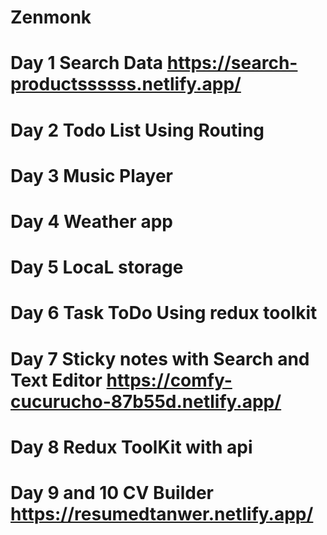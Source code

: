 # Zenmonk
# Day 1 Search Data  https://search-productssssss.netlify.app/
# Day 2 Todo List Using Routing
# Day 3 Music Player
# Day 4 Weather app
# Day 5 LocaL storage
# Day 6 Task ToDo Using redux toolkit    
# Day 7 Sticky notes with Search and Text Editor  https://comfy-cucurucho-87b55d.netlify.app/
# Day 8 Redux ToolKit with api
# Day 9 and 10  CV Builder   https://resumedtanwer.netlify.app/


